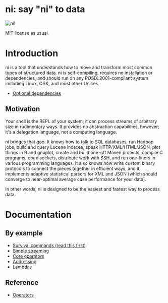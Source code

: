 # ni: say "ni" to data
![ni!](http://spencertipping.com/ni.png)

MIT license as usual.

# Introduction
ni is a tool that understands how to move and transform most common types of
structured data. ni is self-compiling, requires no installation or
dependencies, and should run on any POSIX.2001-compliant system including
Linux, OSX, and most other Unices.

- [Optional dependencies](doc/optional-dependencies.md)

## Motivation
Your shell is the REPL of your system; it can process streams of arbitrary size
in rudimentary ways. It provides no abstraction capabilities, however; it's a
delegation language, not a computing language.

ni bridges that gap. It knows how to talk to SQL databases, run Hadoop jobs,
build and query Lucene indexes, speak HTTP/XML/HTML/JSON, plot things in R and
gnuplot, create and build one-off Maven projects, compile C programs, open
sockets, distribute work with SSH, and run one-liners in various programming
languages. It also knows how write custom binary protocols to connect the
pieces together in efficient ways, and it implements adaptive statistical
parsers for XML and JSON (which should converge to near-optimal average case
performance for your data).

In other words, ni is designed to be the easiest and fastest way to process
data.

# Documentation
## By example
- [Survival commands (read this first)](doc/survival.md)
- [Simple streaming](doc/simple-stream.md)
- [Core operators](doc/core-operators.md)
- [Addressing](doc/addressing.md)
- [Lambdas](doc/lambdas.md)

## Reference
- [Operators](doc/operators.md)
